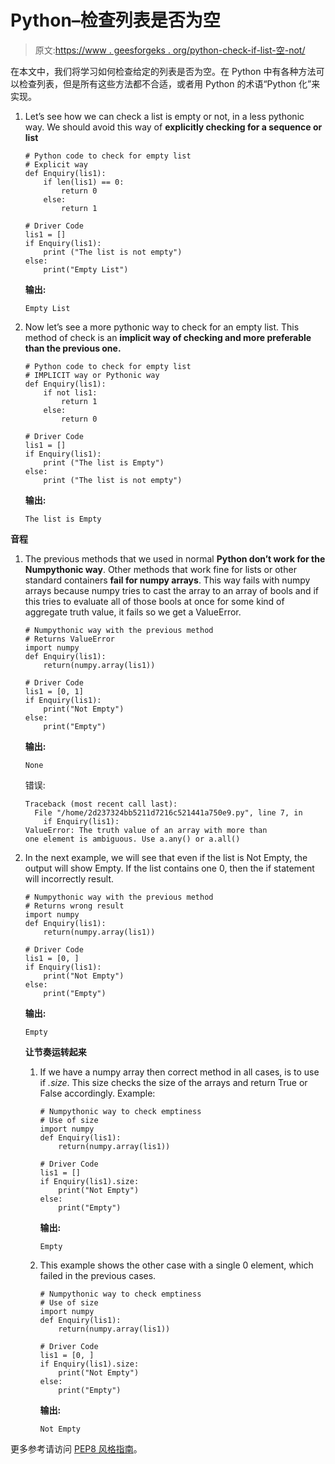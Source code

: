 # Python–检查列表是否为空

> 原文:[https://www . geesforgeks . org/python-check-if-list-空-not/](https://www.geeksforgeeks.org/python-check-if-list-empty-not/)

在本文中，我们将学习如何检查给定的列表是否为空。在 Python 中有各种方法可以检查列表，但是所有这些方法都不合适，或者用 Python 的术语“Python 化”来实现。

1.  Let’s see how we can check a list is empty or not, in a less pythonic way. We should avoid this way of **explicitly checking for a sequence or list**

    ```
    # Python code to check for empty list
    # Explicit way
    def Enquiry(lis1):
        if len(lis1) == 0:
            return 0
        else:
            return 1

    # Driver Code
    lis1 = []
    if Enquiry(lis1):
        print ("The list is not empty")
    else:
        print("Empty List")
    ```

    **输出:**

    ```
    Empty List

    ```

2.  Now let’s see a more pythonic way to check for an empty list. This method of check is an **implicit way of checking and more preferable than the previous one.**

    ```
    # Python code to check for empty list
    # IMPLICIT way or Pythonic way
    def Enquiry(lis1):
        if not lis1:
            return 1
        else:
            return 0

    # Driver Code
    lis1 = []
    if Enquiry(lis1):
        print ("The list is Empty")
    else:
        print ("The list is not empty")
    ```

    **输出:**

    ```
    The list is Empty
    ```

**音程**

1.  The previous methods that we used in normal **Python don’t work for the Numpythonic way**. Other methods that work fine for lists or other standard containers **fail for numpy arrays**. This way fails with numpy arrays because numpy tries to cast the array to an array of bools and if this tries to evaluate all of those bools at once for some kind of aggregate truth value, it fails so we get a ValueError.

    ```
    # Numpythonic way with the previous method
    # Returns ValueError
    import numpy
    def Enquiry(lis1):
        return(numpy.array(lis1))

    # Driver Code
    lis1 = [0, 1]
    if Enquiry(lis1):
        print("Not Empty")
    else:
        print("Empty")
    ```

    **输出:**

    ```
    None
    ```

    错误:

    ```
    Traceback (most recent call last):
      File "/home/2d237324bb5211d7216c521441a750e9.py", line 7, in 
        if Enquiry(lis1):
    ValueError: The truth value of an array with more than 
    one element is ambiguous. Use a.any() or a.all()
    ```

2.  In the next example, we will see that even if the list is Not Empty, the output will show Empty. If the list contains one 0, then the if statement will incorrectly result.

    ```
    # Numpythonic way with the previous method
    # Returns wrong result
    import numpy
    def Enquiry(lis1):
        return(numpy.array(lis1))

    # Driver Code
    lis1 = [0, ]
    if Enquiry(lis1):
        print("Not Empty")
    else:
        print("Empty")
    ```

    **输出:**

    ```
    Empty
    ```

    **让节奏运转起来**

    1.  If we have a numpy array then correct method in all cases, is to use if *.size*. This size checks the size of the arrays and return True or False accordingly.
        Example:

        ```
        # Numpythonic way to check emptiness
        # Use of size
        import numpy
        def Enquiry(lis1):
            return(numpy.array(lis1))

        # Driver Code
        lis1 = []
        if Enquiry(lis1).size:
            print("Not Empty")
        else:
            print("Empty")
        ```

        **输出:**

        ```
        Empty
        ```

    2.  This example shows the other case with a single 0 element, which failed in the previous cases.

        ```
        # Numpythonic way to check emptiness
        # Use of size
        import numpy
        def Enquiry(lis1):
            return(numpy.array(lis1))

        # Driver Code
        lis1 = [0, ]
        if Enquiry(lis1).size:
            print("Not Empty")
        else:
            print("Empty")
        ```

        **输出:**

        ```
        Not Empty
        ```

更多参考请访问 [PEP8 风格指南](https://www.python.org/dev/peps/pep-0008/)。